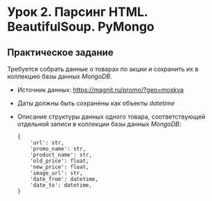 # Урок 2. Парсинг HTML. BeautifulSoup. PyMongo

## Практическое задание

Требуется собрать данные о товарах по акции и
сохранить их в коллекцию базы данных *MongoDB*.

- Источник данных: https://magnit.ru/promo/?geo=moskva

- Даты должны быть сохранены как объекты *datetime*

- Описание структуры данных одного товара,
  соответствующей отдельной записи
  в коллекции базы данных *MongoDB*:

  ```
  {
      'url': str,
      'promo_name': str,
      'product_name': str,
      'old_price': float,
      'new_price': float,
      'image_url': str,
      'date_from': datetime,
      'date_to': datetime,
  }
  ```
